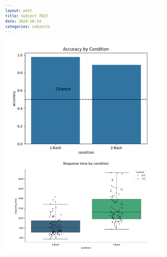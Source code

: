 ```yaml
---
layout: post
title: Subject 7023
date: 2024-10-24
categories: subjects
---
```


![](data/7023/run-14/7023_ATS_acc.png)
![](data/7023/run-14/7023_ATS_rt.png)
